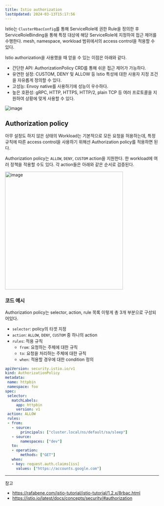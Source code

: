 ```yaml
---
title: Istio authorization
lastUpdated: 2024-03-13T15:17:56
---
```


Istio는 `ClusterRbacConfig`를 통해 ServiceRole에 권한 Rule을 정의한 후 ServiceRoleBinding을 통해 특정 대상에 해당 ServiceRole에 지정하여 접근 제어를 수행한다. mesh, namespace, workload 범위에서의 access control을 적용할 수 있다.

Istio authorization을 사용했을 때 얻을 수 있는 이점은 아래와 같다.

- 간단한 API: AuthorizationPolicy CRD를 통해 쉬운 접근 제어가 가능하다.
- 유연한 설정: CUSTOM, DENY 및 ALLOW 등 Istio 특성에 대한 사용자 지정 조건을 자유롭게 정의할 수 있다.
- 고성능: Envoy native를 사용하기에 성능이 우수하다.
- 높은 호환성: gRPC, HTTP, HTTPS, HTTP/2, plain TCP 등 여러 프로토콜을 지원하여 상황에 맞게 사용할 수 있다.

![image](https://github.com/rlaisqls/TIL/assets/81006587/dbb9146a-ffbf-48d5-8208-560772f0a939)

## Authorization policy

아무 설정도 하지 않은 상태의 Workload는 기본적으로 모든 요청을 허용하는데, 특정 규칙에 따른 access control을 사용하기 위해선 Authorization policy를 적용하면 된다. 

Authorization policy는 `ALLOW`, `DENY`, `CUSTOM` action을 지원한다. 한 workload에 여러 정책을 적용할 수도 있다. 각 action들은 아래와 같은 순서로 검증된다.

<img width="386" alt="image" src="https://github.com/rlaisqls/TIL/assets/81006587/a5a4c4ee-6159-4639-b378-7e0233b9247d">

### 코드 예시

Authorization policy는 selector, action, rule 목록 이렇게 총 3개 부분으로 구성되어있다.

- `selector`: policy의 타겟 지정
- `action`: `ALLOW`, `DENY`, `CUSTOM` 중 하나의 action
- `rules`: 적용 규칙
  - `from`: 요청하는 주체에 대한 규칙
  - `to`: 요청을 처리하는 주체에 대한 규칙
  - `when`: 적용할 경우에 대한 condition 정의

```yaml
apiVersion: security.istio.io/v1
kind: AuthorizationPolicy
metadata:
 name: httpbin
 namespace: foo
spec:
 selector:
   matchLabels:
     app: httpbin
     version: v1
 action: ALLOW
 rules:
 - from:
   - source:
       principals: ["cluster.local/ns/default/sa/sleep"]
   - source:
       namespaces: ["dev"]
   to:
   - operation:
       methods: ["GET"]
   when:
   - key: request.auth.claims[iss]
     values: ["https://accounts.google.com"]
```


---
참고
- https://rafabene.com/istio-tutorial/istio-tutorial/1.2.x/8rbac.html
- https://istio.io/latest/docs/concepts/security/#authorization